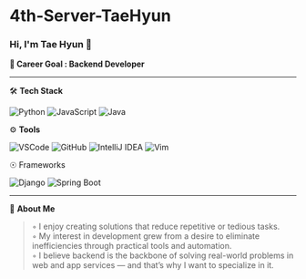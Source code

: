 # 4th-Server-TaeHyun
### Hi, I'm Tae Hyun 👋  
**🎯 Career Goal : Backend Developer**

---

🛠️ **Tech Stack**

![Python](https://img.shields.io/badge/Python-3776AB?style=flat&logo=python&logoColor=white)
![JavaScript](https://img.shields.io/badge/JavaScript-F7DF1E?style=flat&logo=javascript&logoColor=black)
![Java](https://img.shields.io/badge/Java-007396?style=flat&logo=coffeescript&logoColor=white)


⚙️ **Tools**

![VSCode](https://img.shields.io/badge/VS--Code-007ACC?style=flat&logoColor=white)
![GitHub](https://img.shields.io/badge/GitHub-181717?style=flat&logo=github&logoColor=white)
![IntelliJ IDEA](https://img.shields.io/badge/IntelliJ%20IDEA-000000?style=flat&logo=intellijidea&logoColor=white)
![Vim](https://img.shields.io/badge/Vim-019733?style=flat&logo=vim&logoColor=white)

☉ Frameworks

![Django](https://img.shields.io/badge/Django-092E20?style=flat&logo=django&logoColor=white)
![Spring Boot](https://img.shields.io/badge/Spring%20Boot-6DB33F?style=flat&logo=springboot&logoColor=white)

---

💬 **About Me**

> ◦ I enjoy creating solutions that reduce repetitive or tedious tasks.   
> ◦ My interest in development grew from a desire to eliminate inefficiencies through practical tools and automation.  
> ◦ I believe backend is the backbone of solving real-world problems in web and app services — and that’s why I want to specialize in it.
